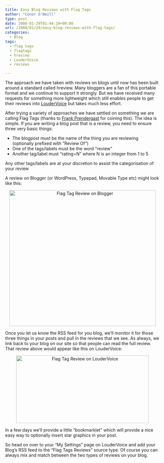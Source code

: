 ```yaml
---
title: Easy Blog Reviews with Flag Tags
author: "Conor O'Neill"
type: post
date: 2008-01-29T01:44:19+00:00
url: /2008/01/29/easy-blog-reviews-with-flag-tags/
categories:
  - Blog
tags:
  - flag tags
  - flagtags
  - hreview
  - LouderVoice
  - reviews

---
```

The approach we have taken with reviews on blogs until now has been built around a standard called hreview. Many bloggers are a fan of this portable format and we continue to support it strongly. But we have received many requests for something more lightweight which still enables people to get their reviews into [LouderVoice][1] but takes much less effort.

After trying a variety of approaches we have settled on something we are calling Flag Tags (thanks to [Frank Prendergast][2] for coining this). The idea is simple. If you are writing a blog post that is a review, you need to ensure three very basic things:

  * The blogpost must be the name of the thing you are reviewing (optionally prefixed with &#8220;Review Of&#8221;)
  * One of the tags/labels must be the word &#8220;review&#8221;
  * Another tag/label must &#8220;rating=N&#8221; where N is an integer from 1 to 5

Any other tags/labels are at your discretion to assist the categorisation of your review

A review on Blogger (or WordPress, Typepad, Movable Type etc) might look like this:

[][3]

<p style="text-align: center">
  <a href="http://www.reviewerblogs.com/2008/01/review-of-bobby-movie.html" title="Flag Tag Review on Blogger by bandon1, on Flickr"><img src="http://www.loudervoice.com/wp-content/uploads/2008/01/29/easy-blog-reviews-with-flag-tags/2226787307_b89d502343.jpg" alt="Flag Tag Review on Blogger" height="443" width="476" /></a>
</p>

Once you let us know the RSS feed for you blog, we&#8217;ll monitor it for those three things in your posts and pull in the reviews that we see. As always, we link back to your blog on our site so that people can read the full review. That review above would appear like this on LouderVoice:

[][4]

<p style="text-align: center">
  <a href="http://www.loudervoice.com/reviews/clickthrough/975777055/" title="Flag Tag Review on LouderVoice by bandon1, on Flickr"><img src="http://www.loudervoice.com/wp-content/uploads/2008/01/29/easy-blog-reviews-with-flag-tags/2226787869_c270b0af6e.jpg" alt="Flag Tag Review on LouderVoice" height="220" width="432" /></a>
</p>

In a few days we&#8217;ll provide a little &#8220;bookmarklet&#8221; which will provide a nice easy way to optionally insert star graphics in your post.

So head on over to your &#8220;My Settings&#8221; page on LouderVoice and add your Blog&#8217;s RSS feed to the &#8220;Flag Tags Reviews&#8221; source type. Of course you can always mix and match between the two types of reviews on your blog.

 [1]: http://www.loudervoice.com/
 [2]: http://bifsniff.com/
 [3]: http://www.reviewerblogs.com/2008/01/review-of-bobby-movie.html "Flag Tag Review on Blogger by bandon1, on Flickr"
 [4]: http://www.loudervoice.com/reviews/clickthrough/975777055/ "Flag Tag Review on LouderVoice by bandon1, on Flickr"